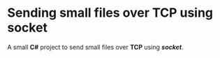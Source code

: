 # Sending small files over TCP using socket
A small **C#** project to send small files over **TCP** using ***socket***.
